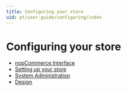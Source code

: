 ```yaml
---
title: Configuring your store
uid: pt/user-guide/configuring/index
---
```


# Configuring your store

* [nopCommerce Interface](xref:pt/user-guide/configuring/nopcommerce-interface)
* [Setting up your store](xref:pt/user-guide/configuring/setting-up/index)
* [System Administration](xref:pt/user-guide/configuring/system/index)
* [Design](xref:pt/user-guide/configuring/design/index)